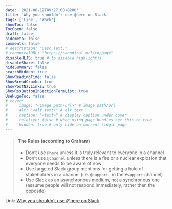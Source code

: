 ```yaml
---
date: '2021-08-12T09:27:00+0200'
title: 'Why you shouldn’t use @here on Slack'
tags: ['Link', 'Work']
showToc: false
TocOpen: false
draft: false
hidemeta: false
comments: false
# description: "Desc Text."
# canonicalURL: "https://canonical.url/to/page"
disableHLJS: true # to disable highlightjs
disableShare: false
hideSummary: false
searchHidden: true
ShowReadingTime: false
ShowBreadCrumbs: true
ShowPostNavLinks: true
ShowRssButtonInSectionTermList: true
UseHugoToc: false
# cover:
#     image: "<image path/url>" # image path/url
#     alt: "<alt text>" # alt text
#     caption: "<text>" # display caption under cover
#     relative: false # when using page bundles set this to true
#     hidden: true # only hide on current single page
---
```


> #### The Rules (according to Graham)
> - Don’t use `@here` unless it is truly relevant to everyone in a channel
> - Don’t use `@channel` unless there is a fire or a nuclear explosion that everyone needs to be aware of now
> - Use targeted Slack group mentions for getting a hold of stakeholders in a channel (i.e. `@support_` in the `#support` channel)
> - Use Slack as an asynchronous medium, not a synchronous one (assume people will not respond immediately, rather than the opposite)

Link: [Why you shouldn’t use @here on Slack](https://medium.com/vendasta/why-you-shouldnt-use-here-on-slack-e19e6c392502)
